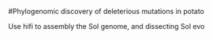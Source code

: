 #Phylogenomic discovery of deleterious mutations in  potato

Use hifi to assembly the Sol genome, and dissecting Sol evo
